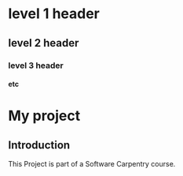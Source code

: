 # level 1 header
## level 2 header
### level 3 header
#### etc

# My project
## Introduction

This Project is part of a Software Carpentry course.
